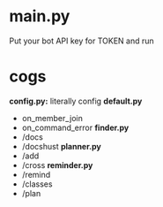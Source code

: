 # main.py
Put your bot API key for TOKEN and run
# cogs
**config.py:** literally config
**default.py**
- on_member_join
- on_command_error
**finder.py**
- /docs
- /docshust
**planner.py**
- /add
- /cross
**reminder.py**
- /remind
- /classes
- /plan
